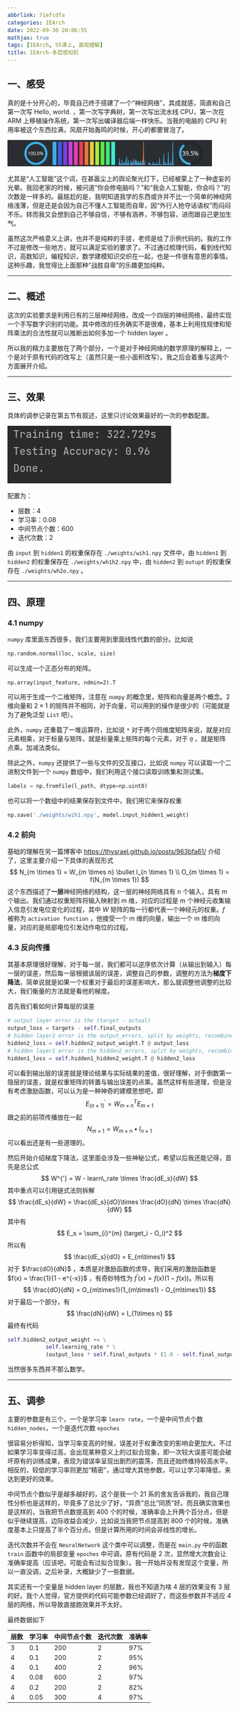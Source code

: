 ```yaml
---
abbrlink: 71efcdfa
categories: IEArch
date: 2022-09-30 20:06:55
mathjax: true
tags: [IEArch, S5课上, 直观理解]
title: IEArch-多层感知机
---
```


## 一、感受

真的是十分开心的，毕竟自己终于搭建了一个“神经网络”，其成就感，简直和自己第一次写 Hello, world. ，第一次写字典树，第一次写出流水线 CPU，第一次在 ARM 上移植操作系统，第一次写出编译器后端一样快乐。当我的电脑的 CPU 利用率被这个东西拉满，风扇开始轰鸣的时候，开心的都要冒泡了。

![image-20220930203534068](IEArch-多层感知机/image-20220930203534068.png)

尤其是“人工智能”这个词，在甚嚣尘上的舆论聚光灯下，已经被蒙上了一种虚妄的光晕。我回老家的时候，被问道“你会修电脑吗？”和“我会人工智能，你会吗？”的次数是一样多的。最尴尬的是，我明知道我学的东西或许并不比一个简单的神经网络浅薄，但是还是会因为自己不懂人工智能而自卑，因“外行人抢夺话语权”而闷闷不乐。转而我又会想到自己不够自信，不够有涵养，不够包容，进而跟自己更加生气。

虽然这次严格意义上讲，也并不是纯粹的手搓，老师是给了示例代码的。我的工作不过是修改一些地方，就可以满足实验的要求了。不过通过梳理代码，看到线代知识，高数知识，编程知识，数学建模知识交织在一起，也是一件很有意思的事情。这种乐趣，我觉得比上面那种“战胜自卑”的乐趣更加纯粹。

---



## 二、概述

这次的实验要求是利用已有的三层神经网络，改成一个四层的神经网络，最终实现一个手写数字识别的功能。其中修改的任务确实不是很难，基本上利用找规律和矩阵乘法的合法性就可以推断出如何多加一个 hidden layer 。

所以我的精力主要放在了两个部分，一个是对于神经网络的数学原理的解释上，一个是对于原有代码的改写上（虽然只是一些小面积改写）。我之后会着重与这两个方面展开介绍。

---



## 三、效果

具体的调参记录在第五节有叙述，这里只讨论效果最好的一次的参数配置。

![image-20220930213146507](IEArch-多层感知机/image-20220930213146507.png)

配置为：

- 层数：4
- 学习率：0.08
- 中间节点个数：600
- 迭代次数：2

由 `input` 到 `hidden1`  的权重保存在 `./weights/wih1.npy` 文件中，由 `hidden1` 到 `hidden2` 的权重保存在 `./weights/wh1h2.npy` 中，由 `hidden2`  到 `outupt` 的权重保存在 `./weights/wh2o.npy` 。

----



## 四、原理

### 4.1 numpy 

`numpy` 库里面东西很多，我们主要用到里面线性代数的部分。比如说

```python
np.random.normal(loc, scale, size)
```

可以生成一个正态分布的矩阵。

```
np.array(input_feature, ndmin=2).T
```



可以用于生成一个二维矩阵，注意在 `numpy` 的概念里，矩阵和向量是两个概念。2 维向量和 $2 \times 1$ 的矩阵并不相同，对于向量，可以用到的操作是很少的（可能就是为了避免泛型 `List` 吧）。

此外，`numpy` 还重载了一堆运算符，比如说 `*` 对于两个同维度矩阵来说，就是对应元素相乘，对于标量与矩阵，就是标量乘上矩阵的每个元素，对于 `@` ，就是矩阵点乘。加减法类似。

除此之外，`numpy` 还提供了一些与文件的交互接口，比如说 `numpy` 可以读取一个二进制文件到一个 `numpy` 数组中，我们利用这个接口读取训练集和测试集。

```python
labels = np.fromfile(l_path, dtype=np.uint8)
```

也可以将一个数组中的结果保存到文件中，我们用它来保存权重

```python
np.save('./weights/wih1.npy', model.input_hidden1_weight)
```

### 4.2 前向

基础的理解在另一篇博客中 https://thysrael.github.io/posts/963bfa61/ 介绍了，这里主要介绍一下具体的表现形式
$$
N_{m \times 1} = W_{m \times n} \bullet I_{n \times 1} \\
O_{m \times 1} = f(N_{m \times 1})
$$
这个东西描述了**一层**神经网络的结构，这一层的神经网络具有 n 个输入，具有 m 个输出。我们通过权重矩阵将输入映射到 m 维，对应的过程是 m 个神经元收集输入信息引发电位变化的过程，其中 $W$ 矩阵的每一行都代表一个神经元的权重。$f$ 被称为 `activation function` ，他接受一个 m 维的向量，输出一个 m 维的向量，对应的是局部电位引发动作电位的过程。

### 4.3 反向传播

其基本原理很好理解，对于每一层，我们都可以逆序依次计算（从输出到输入）每一层的误差，然后每一层根据该层的误差，调整自己的参数，调整的方法为**梯度下降法**，简单说就是如果一个权重对于最后的误差影响大，那么就调整他调整的比较大，我们衡量的方法就是看他的梯度。

首先我们看如何计算每层的误差

```python
# output layer error is the (target - actual)
output_loss = targets - self.final_outputs
# hidden layer2 error is the output_errors, split by weights, recombined at hidden nodes
hidden2_loss = self.hidden2_output_weight.T @ output_loss
# hidden layer1 error is the hidden2_errors, split by weights, recombined at hidden nodes
hidden1_loss = self.hidden1_hidden2_weight.T @ hidden2_loss
```

可以看到输出层的误差就是理论结果与实际结果的差值，很好理解，对于倒数第一隐层的误差，就是权重矩阵的转置与输出误差的点乘。虽然这样有些道理，但是没有考虑激励函数，可以认为是一种神奇的建模思想吧，即
$$
E^{'}_{(n \times 1)} = W^{T}_{m\times n} E_{m\times 1}
$$
跟之前的前项传播放在一起
$$
N_{m \times 1} = W_{m \times n} \bullet I_{n \times 1}
$$
可以看出还是有一些道理的。

然后开始介绍梯度下降法，这里面会涉及一些神秘公式，希望以后我还能记得，首先是总公式
$$
W^{'} = W - learn\_rate \times \frac{dE_s}{dW}
$$
其中重点可以引用链式法则拆解
$$
\frac{dE_s}{dW} = \frac{dE_s}{dO}\times \frac{dO}{dN} \times \frac{dN}{dW}
$$
其中有
$$
E_s = \sum_{i}^{m} (target_i - O_i)^2
$$
所以有
$$
\frac{dE_s}{dO} = E_{m\times1}
$$
对于 $\frac{dO}{dN}$ ，本质是对激励函数的求导，我们采用的激励函数是 $f(x) = \frac{1}{1 - e^{-x}}$ ，有奇妙特性为 $f^{'}(x) = f(x)(1 - f(x))$。所以有
$$
\frac{dO}{dN} = O_{m\times1}(1_{m\times1} - O_{m\times1})
$$
对于最后一个部分，有
$$
\frac{dN}{dW} = I_{1\times n}
$$
最终有代码

```python
self.hidden2_output_weight += \
            self.learning_rate * \
            (output_loss * self.final_outputs * (1.0 - self.final_outputs)) @ self.hidden2_outputs.T
```

当然很多东西并不那么数学。

----



## 五、调参

主要的参数是有三个，一个是学习率 `learn rate`，一个是中间节点个数 `hidden_nodes`，一个是迭代次数 `epoches`

很容易分析得知，当学习率变高的时候，误差对于权重改变的影响会更加大。不过如果学习率变得过高，会出现某种意义上的过拟合现象，即一次较大误差可能会破坏原有的训练成果，表现为错误率呈现出剧烈的震荡，而且还始终维持较高水平。相反的，较低的学习率则更加“精密”，通过增大其他参数，可以让学习率降低，来达到更好的效果。

中间节点个数似乎是越多越好的，这个是我一个 21 系的舍友告诉我的，我自己理性分析也是这样的，毕竟多了总比少了好，“异质”总比“同质”好。而且确实效果也是这样的，当我把节点数提高到 400 个的时候，准确率会上升两个百分点，但是似乎继续提高，边际收益会减少，比如说当我把节点提高到 800 个的时候，准确度基本上只提高了半个百分点。但是计算所用的时间会非线性的增长。

迭代次数并不会在 `NeuralNetwork` 这个类中可以调整，而是在 `main.py` 中的函数 `train` 函数中的局部变量 `epoches` 中可调，原有代码是 2 次，显然增大次数会让准确率提高（应该吧，可能会有过拟合现象）。我一开始并没有发现这个变量，所以一直没调，之后补录，大概缺少了一些数据。

其实还有一个变量是 hidden layer 的层数，我也不知道为啥 4 层的效果没有 3 层的好。我个人觉得，官方提供的代码可能参数已经调好了，而这些参数并不适应 4 层的网络，所以导致直接跑效果并不太好。

最终数据如下

| 层数 | 学习率 | 中间节点个数 | 迭代次数 | 准确率 |
| ---- | ------ | ------------ | -------- | ------ |
| 3    | 0.1    | 200          | 2        | 97%    |
| 4    | 0.1    | 200          | 2        | 95%    |
| 4    | 0.1    | 400          | 2        | 96%    |
| 4    | 0.08   | 600          | 2        | 97%    |
| 4    | 0.2    | 200          | 2        | 82%    |
| 4    | 0.05   | 300          | 4        | 97%    |

